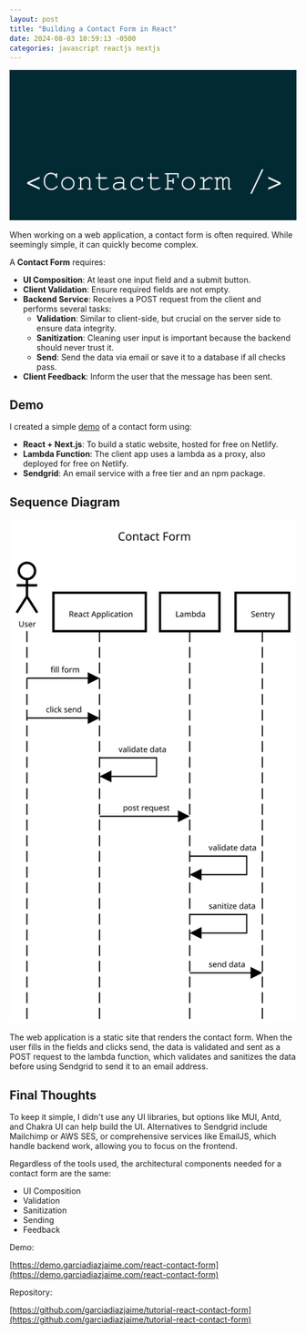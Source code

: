 ```yaml
---
layout: post
title: "Building a Contact Form in React"
date: 2024-08-03 10:59:13 -0500
categories: javascript reactjs nextjs
---
```


![Building a Contact Form in React](/assets/react-contact-form/banner.png)

When working on a web application, a contact form is often required. While seemingly simple, it can quickly become complex.

A **Contact Form** requires:

- **UI Composition**: At least one input field and a submit button.
- **Client Validation**: Ensure required fields are not empty.
- **Backend Service**: Receives a POST request from the client and performs several tasks:
  - **Validation**: Similar to client-side, but crucial on the server side to ensure data integrity.
  - **Sanitization**: Cleaning user input is important because the backend should never trust it.
  - **Send**: Send the data via email or save it to a database if all checks pass.
- **Client Feedback**: Inform the user that the message has been sent.

## Demo

I created a simple [demo](https://demo.garciadiazjaime.com/react-contact-form) of a contact form using:

- **React + Next.js**: To build a static website, hosted for free on Netlify.
- **Lambda Function**: The client app uses a lambda as a proxy, also deployed for free on Netlify.
- **Sendgrid**: An email service with a free tier and an npm package.

## Sequence Diagram

![Image 1. Interactions between Client and Server when Sending a Contact Form](https://raw.githubusercontent.com/garciadiazjaime/tutorial-react-contact-form/e5427b20f71fa89217611c4209e163f7f8345665/public/Contact_Form.svg)

The web application is a static site that renders the contact form. When the user fills in the fields and clicks send, the data is validated and sent as a POST request to the lambda function, which validates and sanitizes the data before using Sendgrid to send it to an email address.

## Final Thoughts

To keep it simple, I didn't use any UI libraries, but options like MUI, Antd, and Chakra UI can help build the UI. Alternatives to Sendgrid include Mailchimp or AWS SES, or comprehensive services like EmailJS, which handle backend work, allowing you to focus on the frontend.

Regardless of the tools used, the architectural components needed for a contact form are the same:

- UI Composition
- Validation
- Sanitization
- Sending
- Feedback

Demo:

[https://demo.garciadiazjaime.com/react-contact-form](https://demo.garciadiazjaime.com/react-contact-form)

Repository:

[https://github.com/garciadiazjaime/tutorial-react-contact-form](https://github.com/garciadiazjaime/tutorial-react-contact-form)
